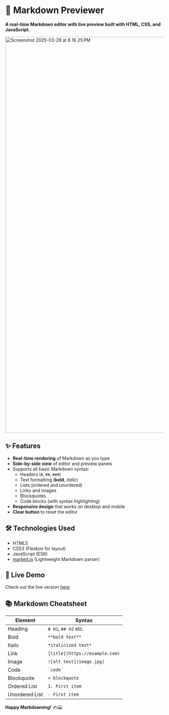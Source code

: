 # 📝 Markdown Previewer

**A real-time Markdown editor with live preview built with HTML, CSS, and JavaScript.**

<img width="1255" alt="Screenshot 2025-03-28 at 8 16 25 PM" src="https://github.com/user-attachments/assets/ed8d13cd-0bf3-49fe-91d9-c59abd31a77d" />


## ✨ Features

- **Real-time rendering** of Markdown as you type
- **Side-by-side view** of editor and preview panels
- Supports all basic Markdown syntax:
  - Headers (`#`, `##`, `###`)
  - Text formatting (**bold**, *italic*)
  - Lists (ordered and unordered)
  - Links and images
  - Blockquotes
  - Code blocks (with syntax highlighting)
- **Responsive design** that works on desktop and mobile
- **Clear button** to reset the editor

## 🛠️ Technologies Used

- HTML5
- CSS3 (Flexbox for layout)
- JavaScript (ES6)
- [marked.js](https://marked.js.org/) (Lightweight Markdown parser)


## 🌟 Live Demo

Check out the live version [here]()

## 📚 Markdown Cheatsheet

| Element          | Syntax                      |
|------------------|-----------------------------|
| Heading          | `# H1`, `## H2` etc.        |
| Bold             | `**bold text**`             |
| Italic           | `*italicized text*`         |
| Link             | `[title](https://example.com)` |
| Image            | `![alt text](image.jpg)`    |
| Code             | ``` `code` ```              |
| Blockquote       | `> blockquote`              |
| Ordered List     | `1. First item`             |
| Unordered List   | `- First item`              |


**Happy Markdowning!** ✍️💻
